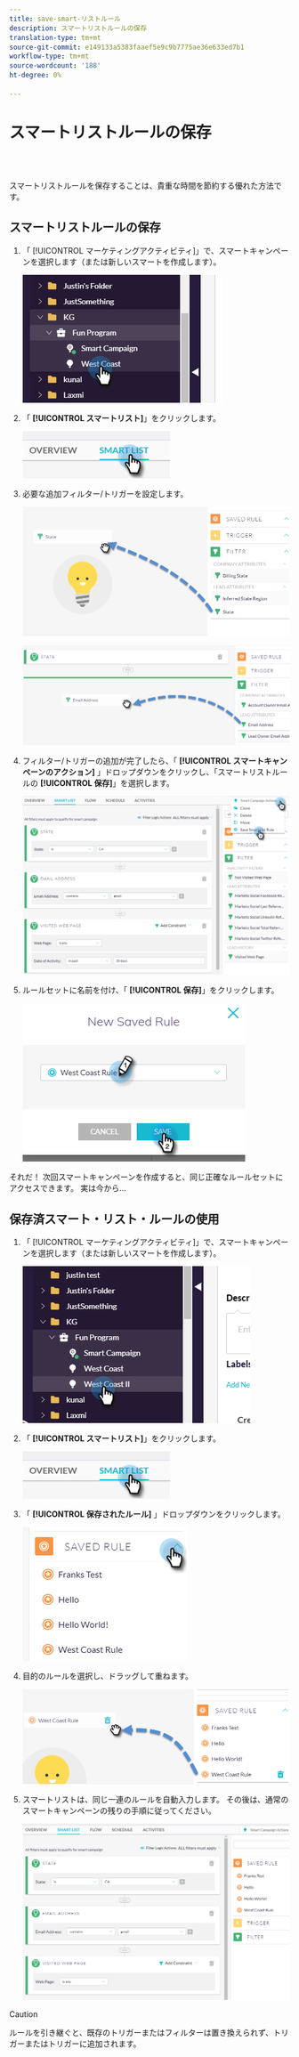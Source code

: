 ```yaml
---
title: save-smart-リストルール
description: スマートリストルールの保存
translation-type: tm+mt
source-git-commit: e149133a5383faaef5e9c9b7775ae36e633ed7b1
workflow-type: tm+mt
source-wordcount: '188'
ht-degree: 0%

---
```



# スマートリストルールの保存

<br> 

スマートリストルールを保存することは、貴重な時間を節約する優れた方法です。

## スマートリストルールの保存

1. 「 [!UICONTROL マーケティングアクティビティ]」で、スマートキャンペーンを選択します（または新しいスマートを作成します）。

   ![イメージ1](/help/sky/assets/smart-lists-and-static-lists/save-smart-list-rules/save-smart-list-rules-1.png)

1. 「 **[!UICONTROL スマートリスト]**」をクリックします。

   ![イメージ2](/help/sky/assets/smart-lists-and-static-lists/save-smart-list-rules/save-smart-list-rules-2.png)

1. 必要な追加フィルター/トリガーを設定します。

   ![イメージ3](/help/sky/assets/smart-lists-and-static-lists/save-smart-list-rules/save-smart-list-rules-3.png)

   ![画像4](/help/sky/assets/smart-lists-and-static-lists/save-smart-list-rules/save-smart-list-rules-4.png)

1. フィルター/トリガーの追加が完了したら、「 **[!UICONTROL スマートキャンペーンのアクション]** 」ドロップダウンをクリックし、「スマートリストルールの **[!UICONTROL 保存]**」を選択します。

   ![画像5](/help/sky/assets/smart-lists-and-static-lists/save-smart-list-rules/save-smart-list-rules-5.png)

1. ルールセットに名前を付け、「 **[!UICONTROL 保存]**」をクリックします。

   ![画像6](/help/sky/assets/smart-lists-and-static-lists/save-smart-list-rules/save-smart-list-rules-6.png)

それだ！ 次回スマートキャンペーンを作成すると、同じ正確なルールセットにアクセスできます。 実は今から…

## 保存済スマート・リスト・ルールの使用

1. 「 [!UICONTROL マーケティングアクティビティ]」で、スマートキャンペーンを選択します（または新しいスマートを作成します）。

   ![画像7](/help/sky/assets/smart-lists-and-static-lists/save-smart-list-rules/save-smart-list-rules-7.png)

1. 「 **[!UICONTROL スマートリスト]**」をクリックします。

   ![画像8](/help/sky/assets/smart-lists-and-static-lists/save-smart-list-rules/save-smart-list-rules-8.png)

1. 「 **[!UICONTROL 保存されたルール]** 」ドロップダウンをクリックします。

   ![画像9](/help/sky/assets/smart-lists-and-static-lists/save-smart-list-rules/save-smart-list-rules-9.png)

1. 目的のルールを選択し、ドラッグして重ねます。

   ![画像10](/help/sky/assets/smart-lists-and-static-lists/save-smart-list-rules/save-smart-list-rules-10.png)

1. スマートリストは、同じ一連のルールを自動入力します。 その後は、通常のスマートキャンペーンの残りの手順に従ってください。

   ![イメージイレブン](/help/sky/assets/smart-lists-and-static-lists/save-smart-list-rules/save-smart-list-rules-11.png)

>[!CAUTION]
>
>ルールを引き継ぐと、既存のトリガーまたはフィルターは置き換えられず、トリガーまたはトリガーに追加されます。
